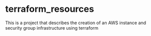 # terraform_resources
This is a project that describes the creation of an AWS instance and security group infrastructure using terraform
